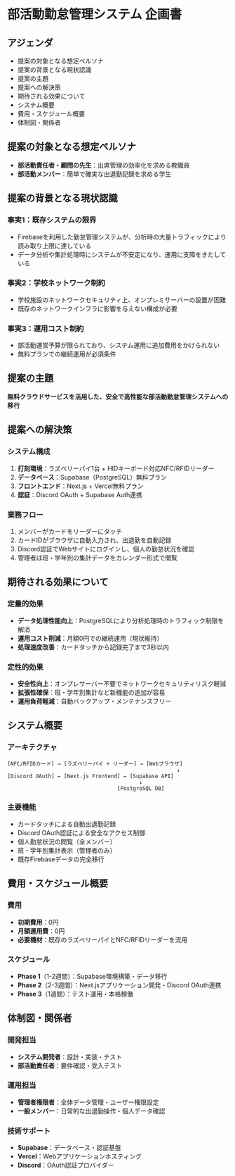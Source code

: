 # 部活動勤怠管理システム 企画書

## アジェンダ

- 提案の対象となる想定ペルソナ
- 提案の背景となる現状認識
- 提案の主題
- 提案への解決策
- 期待される効果について
- システム概要
- 費用・スケジュール概要
- 体制図・関係者

## 提案の対象となる想定ペルソナ

- **部活動責任者・顧問の先生**：出席管理の効率化を求める教職員
- **部活動メンバー**：簡単で確実な出退勤記録を求める学生

## 提案の背景となる現状認識

### 事実1：既存システムの限界
- Firebaseを利用した勤怠管理システムが、分析時の大量トラフィックにより読み取り上限に達している
- データ分析や集計処理時にシステムが不安定になり、運用に支障をきたしている

### 事実2：学校ネットワーク制約
- 学校施設のネットワークセキュリティ上、オンプレミサーバーの設置が困難
- 既存のネットワークインフラに影響を与えない構成が必要

### 事実3：運用コスト制約
- 部活動運営予算が限られており、システム運用に追加費用をかけられない
- 無料プランでの継続運用が必須条件

## 提案の主題

**無料クラウドサービスを活用した、安全で高性能な部活動勤怠管理システムへの移行**

## 提案への解決策

### システム構成
1. **打刻環境**：ラズベリーパイ1台 + HIDキーボード対応NFC/RFIDリーダー
2. **データベース**：Supabase（PostgreSQL）無料プラン
3. **フロントエンド**：Next.js + Vercel無料プラン
4. **認証**：Discord OAuth + Supabase Auth連携

### 業務フロー
1. メンバーがカードをリーダーにタッチ
2. カードIDがブラウザに自動入力され、出退勤を自動記録
3. Discord認証でWebサイトにログインし、個人の勤怠状況を確認
4. 管理者は班・学年別の集計データをカレンダー形式で閲覧

## 期待される効果について

### 定量的効果
- **データ処理性能向上**：PostgreSQLにより分析処理時のトラフィック制限を解消
- **運用コスト削減**：月額0円での継続運用（現状維持）
- **処理速度改善**：カードタッチから記録完了まで3秒以内

### 定性的効果
- **安全性向上**：オンプレサーバー不要でネットワークセキュリティリスク軽減
- **拡張性確保**：班・学年別集計など新機能の追加が容易
- **運用負荷軽減**：自動バックアップ・メンテナンスフリー

## システム概要

### アーキテクチャ
```
[NFC/RFIDカード] → [ラズベリーパイ + リーダー] → [Webブラウザ]
                                                      ↓
[Discord OAuth] ← [Next.js Frontend] ← [Supabase API]
                                          ↓
                                   [PostgreSQL DB]
```

### 主要機能
- カードタッチによる自動出退勤記録
- Discord OAuth認証による安全なアクセス制御
- 個人勤怠状況の閲覧（全メンバー）
- 班・学年別集計表示（管理者のみ）
- 既存Firebaseデータの完全移行

## 費用・スケジュール概要

### 費用
- **初期費用**：0円
- **月額運用費**：0円
- **必要機材**：既存のラズベリーパイとNFC/RFIDリーダーを流用

### スケジュール
- **Phase 1**（1-2週間）：Supabase環境構築・データ移行
- **Phase 2**（2-3週間）：Next.jsアプリケーション開発・Discord OAuth連携
- **Phase 3**（1週間）：テスト運用・本格稼働

## 体制図・関係者

### 開発担当
- **システム開発者**：設計・実装・テスト
- **部活動責任者**：要件確認・受入テスト

### 運用担当
- **管理者権限者**：全体データ管理・ユーザー権限設定
- **一般メンバー**：日常的な出退勤操作・個人データ確認

### 技術サポート
- **Supabase**：データベース・認証基盤
- **Vercel**：Webアプリケーションホスティング
- **Discord**：OAuth認証プロバイダー
